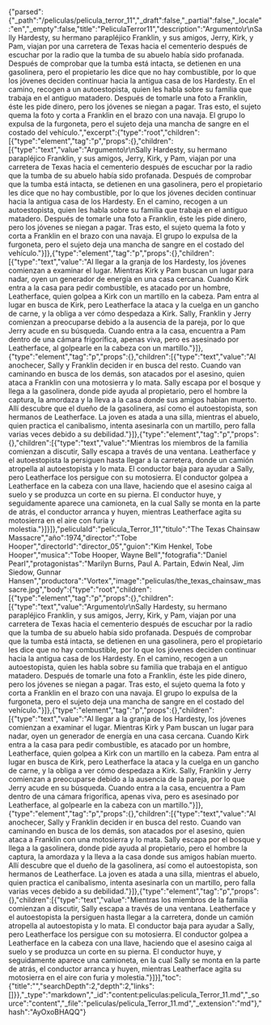 {"parsed":{"_path":"/peliculas/pelicula_terror_11","_draft":false,"_partial":false,"_locale":"en","_empty":false,"title":"PeliculaTerror11","description":"Argumento\r\nSally Hardesty, su hermano parapléjico Franklin, y sus amigos, Jerry, Kirk, y Pam, viajan por una carretera de Texas hacia el cementerio después de escuchar por la radio que la tumba de su abuelo había sido profanada. Después de comprobar que la tumba está intacta, se detienen en una gasolinera, pero el propietario les dice que no hay combustible, por lo que los jóvenes deciden continuar hacia la antigua casa de los Hardesty. En el camino, recogen a un autoestopista, quien les habla sobre su familia que trabaja en el antiguo matadero. Después de tomarle una foto a Franklin, éste les pide dinero, pero los jóvenes se niegan a pagar. Tras esto, el sujeto quema la foto y corta a Franklin en el brazo con una navaja. El grupo lo expulsa de la furgoneta, pero el sujeto deja una mancha de sangre en el costado del vehículo.","excerpt":{"type":"root","children":[{"type":"element","tag":"p","props":{},"children":[{"type":"text","value":"Argumento\r\nSally Hardesty, su hermano parapléjico Franklin, y sus amigos, Jerry, Kirk, y Pam, viajan por una carretera de Texas hacia el cementerio después de escuchar por la radio que la tumba de su abuelo había sido profanada. Después de comprobar que la tumba está intacta, se detienen en una gasolinera, pero el propietario les dice que no hay combustible, por lo que los jóvenes deciden continuar hacia la antigua casa de los Hardesty. En el camino, recogen a un autoestopista, quien les habla sobre su familia que trabaja en el antiguo matadero. Después de tomarle una foto a Franklin, éste les pide dinero, pero los jóvenes se niegan a pagar. Tras esto, el sujeto quema la foto y corta a Franklin en el brazo con una navaja. El grupo lo expulsa de la furgoneta, pero el sujeto deja una mancha de sangre en el costado del vehículo."}]},{"type":"element","tag":"p","props":{},"children":[{"type":"text","value":"Al llegar a la granja de los Hardesty, los jóvenes comienzan a examinar el lugar. Mientras Kirk y Pam buscan un lugar para nadar, oyen un generador de energía en una casa cercana. Cuando Kirk entra a la casa para pedir combustible, es atacado por un hombre, Leatherface, quien golpea a Kirk con un martillo en la cabeza. Pam entra al lugar en busca de Kirk, pero Leatherface la ataca y la cuelga en un gancho de carne, y la obliga a ver cómo despedaza a Kirk. Sally, Franklin y Jerry comienzan a preocuparse debido a la ausencia de la pareja, por lo que Jerry acude en su búsqueda. Cuando entra a la casa, encuentra a Pam dentro de una cámara frigorífica, apenas viva, pero es asesinado por Leatherface, al golpearle en la cabeza con un martillo."}]},{"type":"element","tag":"p","props":{},"children":[{"type":"text","value":"Al anochecer, Sally y Franklin deciden ir en busca del resto. Cuando van caminando en busca de los demás, son atacados por el asesino, quien ataca a Franklin con una motosierra y lo mata. Sally escapa por el bosque y llega a la gasolinera, donde pide ayuda al propietario, pero el hombre la captura, la amordaza y la lleva a la casa donde sus amigos habían muerto. Allí descubre que el dueño de la gasolinera, así como el autoestopista, son hermanos de Leatherface. La joven es atada a una silla, mientras el abuelo, quien practica el canibalismo, intenta asesinarla con un martillo, pero falla varias veces debido a su debilidad."}]},{"type":"element","tag":"p","props":{},"children":[{"type":"text","value":"Mientras los miembros de la familia comienzan a discutir, Sally escapa a través de una ventana. Leatherface y el autoestopista la persiguen hasta llegar a la carretera, donde un camión atropella al autoestopista y lo mata. El conductor baja para ayudar a Sally, pero Leatherface los persigue con su motosierra. El conductor golpea a Leatherface en la cabeza con una llave, haciendo que el asesino caiga al suelo y se produzca un corte en su pierna. El conductor huye, y seguidamente aparece una camioneta, en la cual Sally se monta en la parte de atrás, el conductor arranca y huyen, mientras Leatherface agita su motosierra en el aire con furia y molestia."}]}]},"peliculaId":"pelicula_Terror_11","titulo":"The Texas Chainsaw Massacre","año":1974,"director":"Tobe Hooper","directorId":"director_05","guion":"Kim Henkel, Tobe Hooper","musica":"Tobe Hooper, Wayne Bell","fotografia":"Daniel Pearl","protagonistas":"Marilyn Burns, Paul A. Partain, Edwin Neal, Jim Siedow, Gunnar Hansen","productora":"Vortex","image":"peliculas/the_texas_chainsaw_massacre.jpg","body":{"type":"root","children":[{"type":"element","tag":"p","props":{},"children":[{"type":"text","value":"Argumento\r\nSally Hardesty, su hermano parapléjico Franklin, y sus amigos, Jerry, Kirk, y Pam, viajan por una carretera de Texas hacia el cementerio después de escuchar por la radio que la tumba de su abuelo había sido profanada. Después de comprobar que la tumba está intacta, se detienen en una gasolinera, pero el propietario les dice que no hay combustible, por lo que los jóvenes deciden continuar hacia la antigua casa de los Hardesty. En el camino, recogen a un autoestopista, quien les habla sobre su familia que trabaja en el antiguo matadero. Después de tomarle una foto a Franklin, éste les pide dinero, pero los jóvenes se niegan a pagar. Tras esto, el sujeto quema la foto y corta a Franklin en el brazo con una navaja. El grupo lo expulsa de la furgoneta, pero el sujeto deja una mancha de sangre en el costado del vehículo."}]},{"type":"element","tag":"p","props":{},"children":[{"type":"text","value":"Al llegar a la granja de los Hardesty, los jóvenes comienzan a examinar el lugar. Mientras Kirk y Pam buscan un lugar para nadar, oyen un generador de energía en una casa cercana. Cuando Kirk entra a la casa para pedir combustible, es atacado por un hombre, Leatherface, quien golpea a Kirk con un martillo en la cabeza. Pam entra al lugar en busca de Kirk, pero Leatherface la ataca y la cuelga en un gancho de carne, y la obliga a ver cómo despedaza a Kirk. Sally, Franklin y Jerry comienzan a preocuparse debido a la ausencia de la pareja, por lo que Jerry acude en su búsqueda. Cuando entra a la casa, encuentra a Pam dentro de una cámara frigorífica, apenas viva, pero es asesinado por Leatherface, al golpearle en la cabeza con un martillo."}]},{"type":"element","tag":"p","props":{},"children":[{"type":"text","value":"Al anochecer, Sally y Franklin deciden ir en busca del resto. Cuando van caminando en busca de los demás, son atacados por el asesino, quien ataca a Franklin con una motosierra y lo mata. Sally escapa por el bosque y llega a la gasolinera, donde pide ayuda al propietario, pero el hombre la captura, la amordaza y la lleva a la casa donde sus amigos habían muerto. Allí descubre que el dueño de la gasolinera, así como el autoestopista, son hermanos de Leatherface. La joven es atada a una silla, mientras el abuelo, quien practica el canibalismo, intenta asesinarla con un martillo, pero falla varias veces debido a su debilidad."}]},{"type":"element","tag":"p","props":{},"children":[{"type":"text","value":"Mientras los miembros de la familia comienzan a discutir, Sally escapa a través de una ventana. Leatherface y el autoestopista la persiguen hasta llegar a la carretera, donde un camión atropella al autoestopista y lo mata. El conductor baja para ayudar a Sally, pero Leatherface los persigue con su motosierra. El conductor golpea a Leatherface en la cabeza con una llave, haciendo que el asesino caiga al suelo y se produzca un corte en su pierna. El conductor huye, y seguidamente aparece una camioneta, en la cual Sally se monta en la parte de atrás, el conductor arranca y huyen, mientras Leatherface agita su motosierra en el aire con furia y molestia."}]}],"toc":{"title":"","searchDepth":2,"depth":2,"links":[]}},"_type":"markdown","_id":"content:peliculas:pelicula_Terror_11.md","_source":"content","_file":"peliculas/pelicula_Terror_11.md","_extension":"md"},"hash":"AyOxoBHAQQ"}